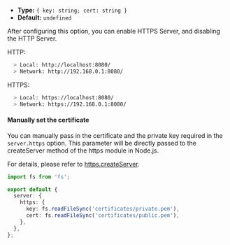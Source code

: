 - **Type:** `{ key: string; cert: string }`
- **Default:** `undefined`

After configuring this option, you can enable HTTPS Server, and disabling the HTTP Server.

HTTP:

```bash
  > Local: http://localhost:8080/
  > Network: http://192.168.0.1:8080/
```

HTTPS:

```bash
  > Local: https://localhost:8080/
  > Network: https://192.168.0.1:8080/
```

#### Manually set the certificate

You can manually pass in the certificate and the private key required in the `server.https` option. This parameter will be directly passed to the createServer method of the https module in Node.js.

For details, please refer to [https.createServer](https://nodejs.org/api/https.html#https_https_createserver_options_requestlistener).

```ts
import fs from 'fs';

export default {
  server: {
    https: {
      key: fs.readFileSync('certificates/private.pem'),
      cert: fs.readFileSync('certificates/public.pem'),
    },
  },
};
```
